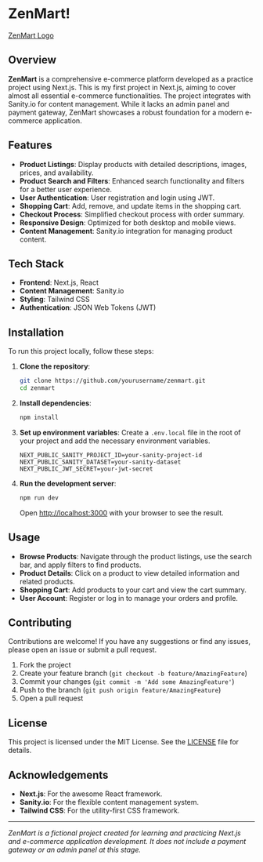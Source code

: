 # ZenMart! &nbsp;
[ZenMart Logo](https://zenmart.vercel.app/favicon.ico)

## Overview

**ZenMart** is a comprehensive e-commerce platform developed as a practice project using Next.js. This is my first project in Next.js, aiming to cover almost all essential e-commerce functionalities. The project integrates with Sanity.io for content management. While it lacks an admin panel and payment gateway, ZenMart showcases a robust foundation for a modern e-commerce application.

## Features

- **Product Listings**: Display products with detailed descriptions, images, prices, and availability.
- **Product Search and Filters**: Enhanced search functionality and filters for a better user experience.
- **User Authentication**: User registration and login using JWT.
- **Shopping Cart**: Add, remove, and update items in the shopping cart.
- **Checkout Process**: Simplified checkout process with order summary.
- **Responsive Design**: Optimized for both desktop and mobile views.
- **Content Management**: Sanity.io integration for managing product content.

## Tech Stack

- **Frontend**: Next.js, React
- **Content Management**: Sanity.io
- **Styling**: Tailwind CSS
- **Authentication**: JSON Web Tokens (JWT)

## Installation

To run this project locally, follow these steps:

1. **Clone the repository**:
    ```bash
    git clone https://github.com/yourusername/zenmart.git
    cd zenmart
    ```

2. **Install dependencies**:
    ```bash
    npm install
    ```

3. **Set up environment variables**:
    Create a `.env.local` file in the root of your project and add the necessary environment variables.
    ```env
    NEXT_PUBLIC_SANITY_PROJECT_ID=your-sanity-project-id
    NEXT_PUBLIC_SANITY_DATASET=your-sanity-dataset
    NEXT_PUBLIC_JWT_SECRET=your-jwt-secret
    ```

4. **Run the development server**:
    ```bash
    npm run dev
    ```

    Open [http://localhost:3000](http://localhost:3000) with your browser to see the result.

## Usage

- **Browse Products**: Navigate through the product listings, use the search bar, and apply filters to find products.
- **Product Details**: Click on a product to view detailed information and related products.
- **Shopping Cart**: Add products to your cart and view the cart summary.
- **User Account**: Register or log in to manage your orders and profile.

## Contributing

Contributions are welcome! If you have any suggestions or find any issues, please open an issue or submit a pull request.

1. Fork the project
2. Create your feature branch (`git checkout -b feature/AmazingFeature`)
3. Commit your changes (`git commit -m 'Add some AmazingFeature'`)
4. Push to the branch (`git push origin feature/AmazingFeature`)
5. Open a pull request

## License

This project is licensed under the MIT License. See the [LICENSE](LICENSE) file for details.

## Acknowledgements

- **Next.js**: For the awesome React framework.
- **Sanity.io**: For the flexible content management system.
- **Tailwind CSS**: For the utility-first CSS framework.

---

*ZenMart is a fictional project created for learning and practicing Next.js and e-commerce application development. It does not include a payment gateway or an admin panel at this stage.*

